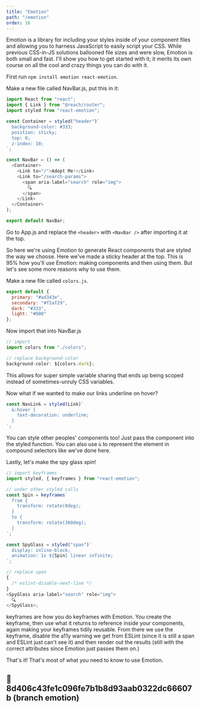 ```yaml
---
title: "Emotion"
path: "/emotion"
order: 16
---
```


Emotion is a library for including your styles inside of your component files and allowing you to harness JavaScript to easily script your CSS. While previous CSS-in-JS solutions ballooned file sizes and were slow, Emotion is both small and fast. I'll show you how to get started with it; it merits its own course on all the cool and crazy things you can do with it.

First run `npm install emotion react-emotion`.

Make a new file called NavBar.js, put this in it:

```javascript
import React from "react";
import { Link } from "@reach/router";
import styled from "react-emotion";

const Container = styled("header")`
  background-color: #333;
  position: sticky;
  top: 0;
  z-index: 10;
`;

const NavBar = () => (
  <Container>
    <Link to="/">Adopt Me!</Link>
    <Link to="/search-params">
      <span aria-label="search" role="img">
        🔍
      </span>
    </Link>
  </Container>
);

export default NavBar;
```

Go to App.js and replace the `<header>` with `<NavBar />` after importing it at the top.

So here we're using Emotion to generate React components that are styled the way we choose. Here we've made a sticky header at the top. This is 95% how you'll use Emotion: making components and then using them. But let's see some more reasons why to use them.

Make a new file called `colors.js`.

```javascript
export default {
  primary: "#ad343e",
  secondary: "#f2af29",
  dark: "#333",
  light: "#000"
};
```

Now import that into NavBar.js

```javascript
// import
import colors from "./colors";

// replace background-color
background-color: ${colors.dark};
```

This allows for super simple variable sharing that ends up being scoped instead of sometimes-unruly CSS variables.

Now what if we wanted to make our links underline on hover?

```javascript
const NavLink = styled(Link)`
  &:hover {
    text-decoration: underline;
  }
`;
```

You can style other peoples' components too! Just pass the component into the styled function. You can also use `&` to represent the element in compound selectors like we've done here.

Lastly, let's make the spy glass spin!

```javascript
// import keyframes
import styled, { keyframes } from "react-emotion";

// under other styled calls
const Spin = keyframes`
  from {
    transform: rotate(0deg);
  }
  to {
    transform: rotate(360deg);
  }
`;

const SpyGlass = styled("span")`
  display: inline-block;
  animation: 1s ${Spin} linear infinite;
`;

// replace span
{
  /* eslint-disable-next-line */
}
<SpyGlass aria-label="search" role="img">
  🔍
</SpyGlass>;
```

keyframes are how you do keyframes with Emotion. You create the keyframe, then use what it returns to reference inside your components, again making your keyframes tidily reusable. From there we use the keyframe, disable the a11y warning we get from ESLint (since it is still a span and ESLint just can't see it) and then render out the results (still with the correct attributes since Emotion just passes them on.)

That's it! That's most of what you need to know to use Emotion.

## 🌳 8d406c43fe1c096fe7b1b8d93aab0322dc66607b (branch emotion)
